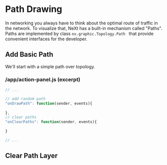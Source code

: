 # Path Drawing
In networking you always have to think about the optimal route of traffic in the network. To visualize that, NeXt has a built-in mechanism called "Paths". Paths are implemented by class ```nx.graphic.Topology.Path ``` that provide convenient interfaces for the developer.

## Add Basic Path
We'll start with a simple path over topology. 

### /app/action-panel.js (excerpt)
```JavaScript
// ...

// add random path
"onDrawPath": function(sender, events){
	
},
// clear paths
"onClearPaths": function(sender, events){
	
}

// ...
```

## Clear Path Layer

